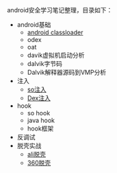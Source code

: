 android安全学习笔记整理，目录如下：

- android基础
    - [android classloader](https://github.com/BATTZION/AndroidSecNote/blob/master/android%E5%9F%BA%E7%A1%80/classloader.md)
    - odex
    - oat
    - davik虚拟机启动分析
    - dalvik字节码
    - Dalvik解释器源码到VMP分析
- 注入
    - [so注入](https://github.com/BATTZION/AndroidSecNote/tree/master/%E6%B3%A8%E5%85%A5%E6%8A%80%E6%9C%AF/so%E6%B3%A8%E5%85%A5)
    - [Dex注入](https://github.com/BATTZION/AndroidSecNote/tree/master/%E6%B3%A8%E5%85%A5%E6%8A%80%E6%9C%AF/dex%E6%B3%A8%E5%85%A5)
- hook
    - so hook
    - java hook
    - hook框架
- 反调试
- 脱壳实战
    - [ali脱壳](https://github.com/BATTZION/AndroidSecNote/tree/master/%E8%84%B1%E5%A3%B3/ali%E5%A3%B3%E5%AD%90)
    - [360脱壳](https://github.com/BATTZION/AndroidSecNote/tree/master/%E8%84%B1%E5%A3%B3/360%E5%A3%B3%E5%AD%90)